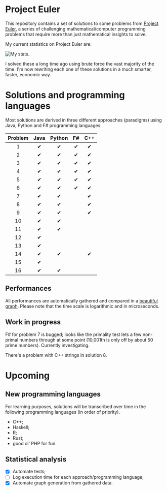 # Project Euler

This repository contains a set of solutions to some problems from [Project Euler](https://projecteuler.net/), a series of challenging mathematical/computer programming problems that require more than just mathematical insights to solve.

My current statistics on Project Euler are:

![My stats.](https://projecteuler.net/profile/Meight.png "My stats.")

I solved these a long time ago using brute force the vast majority of the time. I'm now rewriting each one of these solutions in a much smarter, faster, economic way.

# Solutions and programming languages

Most solutions are derived in three different approaches (paradigms) using Java, Python and F# programming languages.

| Problem        | Java           | Python  | F# | C++ |
| :--------------: |:--------------:| :-------:|:----:|:----:|
| 1 | ✔ | ✔ | ✔ | ✔ |
| 2 | ✔ | ✔ | ✔ | ✔ |
| 3 | ✔ | ✔ | ✔ | ✔ |
| 4 | ✔ | ✔ | ✔ | ✔ |
| 5 | ✔ | ✔ | ✔ | ✔ |
| 6 | ✔ | ✔ | ✔ | ✔ |
| 7 | ✔ | ✔ |  | ✔ |
| 8 | ✔ | ✔ |  | ✔ |
| 9 | ✔ | ✔ |  | ✔ |
| 10 | ✔ | ✔ | |  |
| 11 | ✔ | ✔ | |  |
| 12 | ✔ |  | |  |
| 13 | ✔ |  | |  |
| 14 | ✔ | ✔ | | ✔ |
| 15 | ✔ |  | |  |
| 16 | ✔ | ✔ | |  |

## Performances

All performances are automatically gathered and compared in a [beautiful graph](report/graph.pdf). Please note that the time scale is logarithmic and in microseconds.

## Work in progress

F# for problem 7 is bugged; looks like the primality test lets a few non-primal numbers through at some point (10,001th is only off by about 50 prime numbers). Currently investigating.

There's a problem with C++ strings in solution 8.

# Upcoming

## New programming languages

For learning purposes, solutions will be transcribed over time in the following programming languages (in order of priority).

* C++;
* Haskell;
* R;
* Rust;
* good ol' PHP for fun.

## Statistical analysis

- [x] Automate tests; 
- [ ] Log execution time for each approach/programming language;
- [x] Automate graph generation from gathered data.
